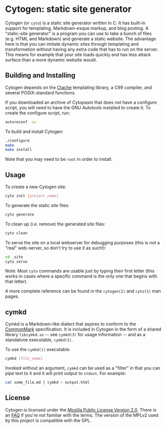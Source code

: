 <!--
This Source Code Form is subject to the terms of the Mozilla Public
License, v. 2.0. If a copy of the MPL was not distributed with this
file, You can obtain one at http://mozilla.org/MPL/2.0/.
-->

<!--
Copyright (c) 2016-2020 David Jackson
-->

# Cytogen: static site generator

Cytogen (or `cyto`) is a static site generator written in C. It has built-in
support for templating, Markdown-esque markup, and blog posting. A "static-site
generator" is a program you can use to take a bunch of files (e.g. HTML and
Markdown) and generate a static website. The advantage here is that you can
imitate dynamic sites through templating and transformation without having any
extra code that has to run on the server. This means for example that your site
loads quickly and has less attack surface than a more dynamic website would.

## Building and Installing

Cytogen depends on the [Ctache](https://github.com/dwjackson/ctache)
templating library, a C99 compiler, and several POSIX-standard functions.

If you downloaded an archive of Cytopasm that does not have a configure script,
you will need to have the GNU Autotools installed to create it. To create the
configure script, run:

```sh
autoreconf -iv
```

To build and install Cytogen:

```sh
./configure
make
make install
```

Note that you may need to be `root` in order to install.

## Usage

To create a new Cytogen site:

```sh
cyto init [project_name]
```

To generate the static site files:

```sh
cyto generate
```

To clean up (i.e. remove) the generated site files:

```sh
cyto clean
```

To serve the site on a local webserver for debugging purposes (this is *not* a
"real" web-server, so don't try to use it as such!):

```sh
cd _site
cyto serve
```

Note: Most `cyto` commands are usable just by typing their first letter (this
works in cases where a specific command is the only one that begins with that
letter).

A more complete reference can be found in the `cytogen(1)` and `cyto(1)` man 
pages.

## cymkd

Cymkd is a Markdown-like dialect that aspires to conform to the
[CommonMark](http://commonmark.org/) specification. It is included in Cytogen
in the form of a shared library `libcymkd.so` -- see `cymkd(3)` for usage
information -- and as a standalone executable, `cymkd(1)`.

To use the `cymkd(1)` executable:

```sh
cymkd [file_name]
```

Invoked without an argument, `cymkd` can be used as a "filter" in that you can
pipe text to it and it will print output to `stdout`. For example:

```sh
cat some_file.md | cymkd > output.html
```

## License

Cytogen is licensed under the
[Mozilla Public License Version 2.0](https://www.mozilla.org/en-US/MPL/2.0/).
There is an [FAQ](https://www.mozilla.org/en-US/MPL/2.0/FAQ/) if you're not
familiar with the terms. The version of the MPLv2 used by this project is
compatible with the GPL.

